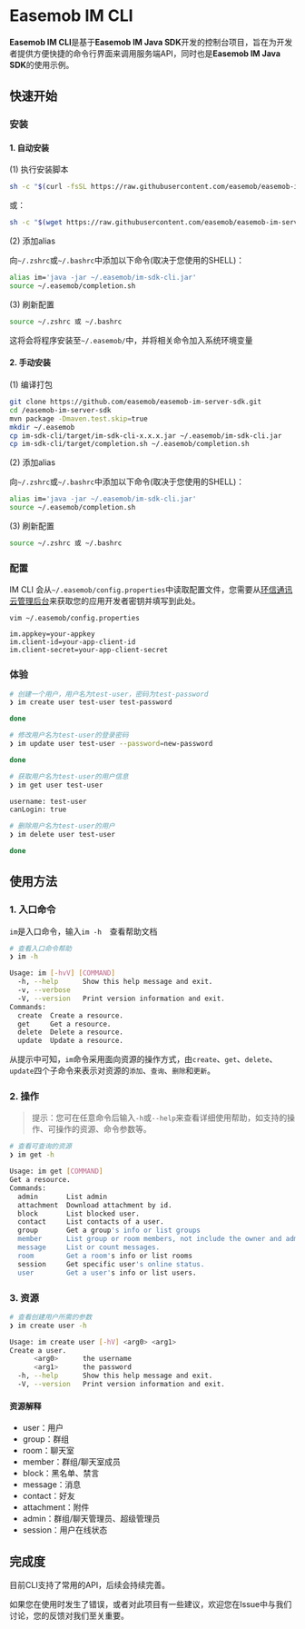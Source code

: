 # Easemob IM CLI

**Easemob IM CLI**是基于**Easemob IM Java SDK**开发的控制台项目，旨在为开发者提供方便快捷的命令行界面来调用服务端API，同时也是**Easemob IM Java SDK**的使用示例。

## 快速开始

### 安装

#### 1. 自动安装

(1) 执行安装脚本
```bash
sh -c "$(curl -fsSL https://raw.githubusercontent.com/easemob/easemob-im-server-sdk/master/im-sdk-cli/install.sh)"
```

或：

```bash
sh -c "$(wget https://raw.githubusercontent.com/easemob/easemob-im-server-sdk/master/im-sdk-cli/install.sh -O -)"
```

(2) 添加alias

向`~/.zshrc`或`~/.bashrc`中添加以下命令(取决于您使用的SHELL)：

```bash
alias im='java -jar ~/.easemob/im-sdk-cli.jar'
source ~/.easemob/completion.sh
```

(3) 刷新配置

```bash
source ~/.zshrc 或 ~/.bashrc
```

这将会将程序安装至`~/.easemob/`中，并将相关命令加入系统环境变量

#### 2. 手动安装

(1) 编译打包
```bash
git clone https://github.com/easemob/easemob-im-server-sdk.git
cd /easemob-im-server-sdk
mvn package -Dmaven.test.skip=true
mkdir ~/.easemob
cp im-sdk-cli/target/im-sdk-cli-x.x.x.jar ~/.easemob/im-sdk-cli.jar
cp im-sdk-cli/target/completion.sh ~/.easemob/completion.sh
```

(2) 添加alias

向`~/.zshrc`或`~/.bashrc`中添加以下命令(取决于您使用的SHELL)：

```bash
alias im='java -jar ~/.easemob/im-sdk-cli.jar'
source ~/.easemob/completion.sh
```

(3) 刷新配置

```bash
source ~/.zshrc 或 ~/.bashrc
```

### 配置

IM CLI 会从`~/.easemob/config.properties`中读取配置文件，您需要从[环信通讯云管理后台](https://console.easemob.com/)来获取您的应用开发者密钥并填写到此处。

```properties
vim ~/.easemob/config.properties

im.appkey=your-appkey
im.client-id=your-app-client-id
im.client-secret=your-app-client-secret
```

### 体验

```bash
# 创建一个用户，用户名为test-user，密码为test-password
❯ im create user test-user test-password

done
```

```bash
# 修改用户名为test-user的登录密码
❯ im update user test-user --password=new-password

done
```

```bash
# 获取用户名为test-user的用户信息
❯ im get user test-user                 

username: test-user
canLogin: true
```

```bash
# 删除用户名为test-user的用户
❯ im delete user test-user

done
```

## 使用方法

### 1. 入口命令

`im`是入口命令，输入`im -h	`查看帮助文档

~~~bash
# 查看入口命令帮助
❯ im -h

Usage: im [-hvV] [COMMAND]
  -h, --help      Show this help message and exit.
  -v, --verbose
  -V, --version   Print version information and exit.
Commands:
  create  Create a resource.
  get     Get a resource.
  delete  Delete a resource.
  update  Update a resource.
~~~

从提示中可知，`im`命令采用面向资源的操作方式，由`create`、`get`、`delete`、`update`四个子命令来表示对资源的`添加`、`查询`、`删除`和`更新`。

### 2. 操作

> 提示：您可在任意命令后输入`-h`或`--help`来查看详细使用帮助，如支持的操作、可操作的资源、命令参数等。

```bash
# 查看可查询的资源
❯ im get -h

Usage: im get [COMMAND]
Get a resource.
Commands:
  admin       List admin
  attachment  Download attachment by id.
  block       List blocked user.
  contact     List contacts of a user.
  group       Get a group's info or list groups
  member      List group or room members, not include the owner and admins.
  message     List or count messages.
  room        Get a room's info or list rooms
  session     Get specific user's online status.
  user        Get a user's info or list users.
```

### 3. 资源

```bash
# 查看创建用户所需的参数
❯ im create user -h                              

Usage: im create user [-hV] <arg0> <arg1>
Create a user.
      <arg0>      the username
      <arg1>      the password
  -h, --help      Show this help message and exit.
  -V, --version   Print version information and exit.
```

#### 资源解释

- user：用户
- group：群组
- room：聊天室
- member：群组/聊天室成员
- block：黑名单、禁言
- message：消息
- contact：好友
- attachment：附件
- admin：群组/聊天管理员、超级管理员
- session：用户在线状态

## 完成度

目前CLI支持了常用的API，后续会持续完善。

如果您在使用时发生了错误，或者对此项目有一些建议，欢迎您在Issue中与我们讨论，您的反馈对我们至关重要。